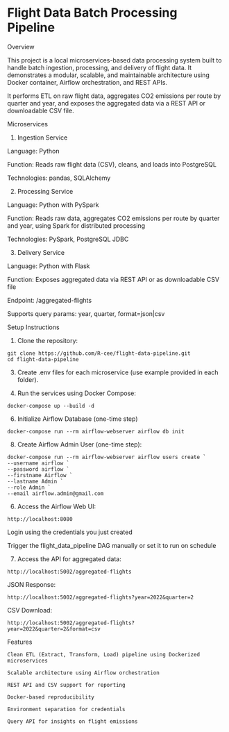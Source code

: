 # Flight Data Batch Processing Pipeline

Overview

  This project is a local microservices-based data processing system built to handle batch ingestion, processing, and delivery of flight data. It demonstrates a modular, scalable, and maintainable architecture using Docker container, Airflow orchestration, and REST APIs.

  It performs ETL on raw flight data, aggregates CO2 emissions per route by quarter and year, and exposes the aggregated data via a REST API or downloadable CSV file.

Microservices

1. Ingestion Service

  Language: Python
  
  Function: Reads raw flight data (CSV), cleans, and loads into PostgreSQL
  
  Technologies: pandas, SQLAlchemy

2. Processing Service

  Language: Python with PySpark
  
  Function: Reads raw data, aggregates CO2 emissions per route by quarter and year, using Spark for distributed processing
  
  Technologies: PySpark, PostgreSQL JDBC

3. Delivery Service

  Language: Python with Flask
  
  Function: Exposes aggregated data via REST API or as downloadable CSV file
  
  Endpoint: /aggregated-flights
  
  Supports query params: year, quarter, format=json|csv

Setup Instructions

  1. Clone the repository:

    git clone https://github.com/R-cee/flight-data-pipeline.git
    cd flight-data-pipeline
  
  3. Create .env files for each microservice (use example provided in each folder).
     
  4. Run the services using Docker Compose:

    docker-compose up --build -d

  6. Initialize Airflow Database (one-time step)

    docker-compose run --rm airflow-webserver airflow db init

  8. Create Airflow Admin User (one-time step):

    docker-compose run --rm airflow-webserver airflow users create `
    --username airflow `
    --password airflow `
    --firstname Airflow `
    --lastname Admin `
    --role Admin `
    --email airflow.admin@gmail.com

  6. Access the Airflow Web UI:

    http://localhost:8080

   Login using the credentials you just created
    
   Trigger the flight_data_pipeline DAG manually or set it to run on schedule
     
  7. Access the API for aggregated data:
     
    http://localhost:5002/aggregated-flights
       
   JSON Response:
    
    http://localhost:5002/aggregated-flights?year=2022&quarter=2

   CSV Download:
   
    http://localhost:5002/aggregated-flights?year=2022&quarter=2&format=csv
  

Features

    Clean ETL (Extract, Transform, Load) pipeline using Dockerized microservices
  
    Scalable architecture using Airflow orchestration

    REST API and CSV support for reporting

    Docker-based reproducibility
  
    Environment separation for credentials
  
    Query API for insights on flight emissions
